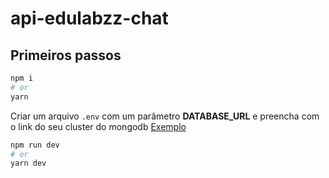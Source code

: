 # api-edulabzz-chat

## Primeiros passos

```bash
npm i
# or
yarn
```

Criar um arquivo `.env` com um parâmetro **DATABASE_URL** e preencha com o link do seu cluster do mongodb
[Exemplo](https://www.mongodb.com/docs/manual/reference/connection-string/)

```bash
npm run dev
# or
yarn dev
```

